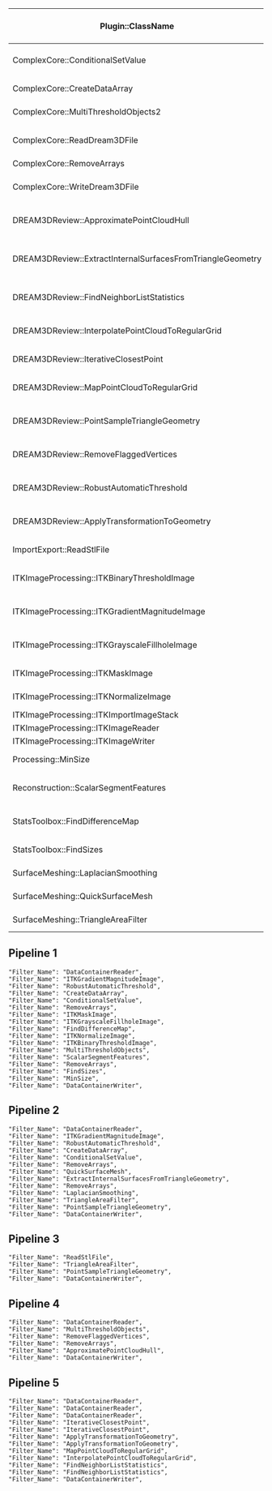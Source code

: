 | Plugin::ClassName | Human Label | Ready to Port |
|---|---|---|
| ComplexCore::ConditionalSetValue | "Replace Value in Array (Conditional)" | YES  |
| ComplexCore::CreateDataArray | "Create Data Array" | YES |
| ComplexCore::MultiThresholdObjects2 | "Threshold Objects" | NO |
| ComplexCore::ReadDream3DFile | "Read DREAM.3D Data File" | YES |
| ComplexCore::RemoveArrays | "Delete Data" | NO |
| ComplexCore::WriteDream3DFile | "Write DREAM.3D Data File" | YES |
| DREAM3DReview::ApproximatePointCloudHull | "Approximate Point Cloud Hull" | YES |
| DREAM3DReview::ExtractInternalSurfacesFromTriangleGeometry | "Extract Internal Surfaces from Triangle" | YES |
| DREAM3DReview::FindNeighborListStatistics | "Find NeighborList Statistics" | YES |
| DREAM3DReview::InterpolatePointCloudToRegularGrid | "Interpolate Point Cloud to Regular Grid" | YES |
| DREAM3DReview::IterativeClosestPoint | "Iterative Closest Point" | YES |
| DREAM3DReview::MapPointCloudToRegularGrid | "Map Point Cloud to Regular Grid" | YES |
| DREAM3DReview::PointSampleTriangleGeometry | "Point Sample Triangle Geometry" | YES |
| DREAM3DReview::RemoveFlaggedVertices | "Remove Flagged Vertices" | YES |
| DREAM3DReview::RobustAutomaticThreshold | "Robust Automatic Threshold" | YES |
| DREAM3DReview::ApplyTransformationToGeometry | "Apply Transformation to Geometry" | NO |
| ImportExport::ReadStlFile | "Import STL File" | YES  |
| ITKImageProcessing::ITKBinaryThresholdImage | "ITK::Binary Threshold Image Filter" | YES |
| ITKImageProcessing::ITKGradientMagnitudeImage | "ITK::Gradient Magnitude Image Filter" | YES |
| ITKImageProcessing::ITKGrayscaleFillholeImage | "ITK::Grayscale Fillhole Image Filter" | YES |
| ITKImageProcessing::ITKMaskImage | "ITK::Mask Image Filter" | YES |
| ITKImageProcessing::ITKNormalizeImage | "ITK::Normalize Image Filter" | YES |
| ITKImageProcessing::ITKImportImageStack | | YES |
| ITKImageProcessing::ITKImageReader | | YES |
| ITKImageProcessing::ITKImageWriter | | YES |
| Processing::MinSize | "Minimum Size" | YES |
| Reconstruction::ScalarSegmentFeatures | "Segment Features (Scalar)" | YES |
| StatsToolbox::FindDifferenceMap | "Find Difference Map" | YES |
| StatsToolbox::FindSizes | "Find Feature Sizes" |YES  |
| SurfaceMeshing::LaplacianSmoothing | "Laplacian Smoothing" | YES |
| SurfaceMeshing::QuickSurfaceMesh | "Quick Surface Mesh" | YES |
| SurfaceMeshing::TriangleAreaFilter | "Generate Triangle Areas" | YES  |


## Pipeline 1 ##

    "Filter_Name": "DataContainerReader",
    "Filter_Name": "ITKGradientMagnitudeImage",
    "Filter_Name": "RobustAutomaticThreshold",
    "Filter_Name": "CreateDataArray",
    "Filter_Name": "ConditionalSetValue",
    "Filter_Name": "RemoveArrays",
    "Filter_Name": "ITKMaskImage",
    "Filter_Name": "ITKGrayscaleFillholeImage",
    "Filter_Name": "FindDifferenceMap",
    "Filter_Name": "ITKNormalizeImage",
    "Filter_Name": "ITKBinaryThresholdImage",
    "Filter_Name": "MultiThresholdObjects",
    "Filter_Name": "ScalarSegmentFeatures",
    "Filter_Name": "RemoveArrays",
    "Filter_Name": "FindSizes",
    "Filter_Name": "MinSize",
    "Filter_Name": "DataContainerWriter",


## Pipeline 2 ##

    "Filter_Name": "DataContainerReader",
    "Filter_Name": "ITKGradientMagnitudeImage",
    "Filter_Name": "RobustAutomaticThreshold",
    "Filter_Name": "CreateDataArray",
    "Filter_Name": "ConditionalSetValue",
    "Filter_Name": "RemoveArrays",
    "Filter_Name": "QuickSurfaceMesh",
    "Filter_Name": "ExtractInternalSurfacesFromTriangleGeometry",
    "Filter_Name": "RemoveArrays",
    "Filter_Name": "LaplacianSmoothing",
    "Filter_Name": "TriangleAreaFilter",
    "Filter_Name": "PointSampleTriangleGeometry",
    "Filter_Name": "DataContainerWriter",

## Pipeline 3 ##

    "Filter_Name": "ReadStlFile",
    "Filter_Name": "TriangleAreaFilter",
    "Filter_Name": "PointSampleTriangleGeometry",
    "Filter_Name": "DataContainerWriter",

## Pipeline 4 ##

    "Filter_Name": "DataContainerReader",
    "Filter_Name": "MultiThresholdObjects",
    "Filter_Name": "RemoveFlaggedVertices",
    "Filter_Name": "RemoveArrays",
    "Filter_Name": "ApproximatePointCloudHull",
    "Filter_Name": "DataContainerWriter",

## Pipeline 5 ##

    "Filter_Name": "DataContainerReader",
    "Filter_Name": "DataContainerReader",
    "Filter_Name": "DataContainerReader",
    "Filter_Name": "IterativeClosestPoint",
    "Filter_Name": "IterativeClosestPoint",
    "Filter_Name": "ApplyTransformationToGeometry",
    "Filter_Name": "ApplyTransformationToGeometry",
    "Filter_Name": "MapPointCloudToRegularGrid",
    "Filter_Name": "InterpolatePointCloudToRegularGrid",
    "Filter_Name": "FindNeighborListStatistics",
    "Filter_Name": "FindNeighborListStatistics",
    "Filter_Name": "DataContainerWriter",